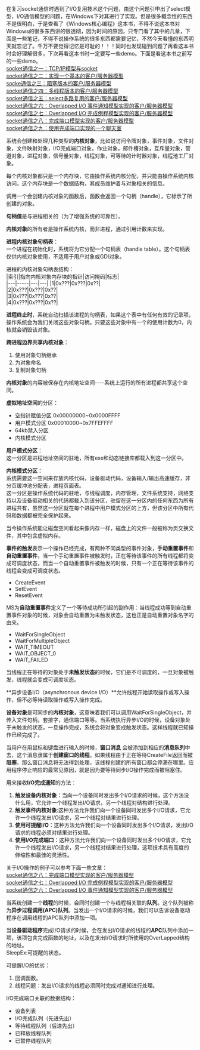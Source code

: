 在复习socket通信时遇到了I/O复用技术这个问题，由这个问题引申出了select模型，I/O通信模型的问题，在Windows下对其进行了实现。但是很多概念性的东西不是很明白，于是查看了《Windows核心编程》这本书，不得不说这本书对Windows的很多东西讲的很透彻，因为时间的原因，只专门看了其中的几章，下面是一些笔记，不得不说操作系统的很多东西都需要记忆，不然今天看懂的东西明天就忘记了。千万不要觉得记忆是可耻的！！！同时也发现碰到问题了再看这本书时会好理解很多，下次再看这本书时一定要写一些demo。下面是看这本书之前写的一些demo。  
[socket通信之一：TCP/IP模型与socket](http://blog.csdn.net/u012501459/article/details/48178065)  
[socket通信之二：实现一个基本的客户/服务器模型](http://blog.csdn.net/u012501459/article/details/48178119)  
[ socke通信之三：阻塞版本的客户/服务器模型](http://blog.csdn.net/u012501459/article/details/48178179)  
[ socket通信之四：多线程版本的客户/服务器模型](http://blog.csdn.net/u012501459/article/details/48178215)  
[socket通信之五：select多路复用的客户/服务器模型](http://blog.csdn.net/u012501459/article/details/48178255)  
[ socket通信之六：Overlapped I/O 事件通知模型实现的客户/服务器模型](http://blog.csdn.net/u012501459/article/details/48182783)  
 [socket通信之七：Overlapped I/O 完成例程模型实现的客户/服务器模型](http://blog.csdn.net/u012501459/article/details/48194463)  
[ socket通信之八：完成端口模型实现的客户/服务器模型](http://blog.csdn.net/u012501459/article/details/48195129)  
[socket通信之九：使用完成端口实现的一个聊天室](http://blog.csdn.net/u012501459/article/details/48212761)
  


系统会创建和处理几种类型的**内核对象**，比如说访问令牌对象，事件对象，文件对象，文件映射对象，I/O完成端口对象，作业对象，邮件槽对象，互斥量对象，管道对象，进程对象，信号量对象，线程对象，可等待的计时器对象，线程池工厂对象。  

每个内核对象都只是一个内存块，它由操作系统内核分配，并只能由操作系统内核访问。这个内存块是一个数据结构，其成员维护着与对象相关的信息。  

调用一个会创建内核对象的函数后，函数会返回一个句柄（handle），它标示了所创建的对象。  

**句柄值**是与进程相关的（为了增强系统的可靠性）。  

**内核对象**的所有者是操作系统内核，而非进程，通过引用计数来实现。  

**进程内核对象句柄表**：  
一个进程在初始化时，系统将为它分配一个句柄表（handle table）。这个句柄表仅供内核对象使用，不适用于用户对象或GDI对象。  

进程的内核对象句柄表结构：  
|索引|指向内核对象内存块的指针|访问掩码|标志|  
|---|-----|---|---|
|1|0x???|0x???|0x??|  
|2|0x???|0x???|0x??|  
|3|0x???|0x???|0x??|  
|4|0x???|0x???|0x??|   

**进程终止时**，系统自动扫描该进程的句柄表，如果这个表中有任何有效的记录项，操作系统会为我们关闭这些对象句柄。只要这些对象中有一个的使用计数为0，内核就会销毁该对象。  


**跨进程边界共享内核对象**：  
1. 使用对象句柄继承  
2. 为对象命名  
3. 复制对象句柄  

**内核对象**的内容被保存在内核地址空间----系统上运行的所有进程都共享这个空间。  

**虚拟地址空间**的分区：  
- 空指针赋值分区  0x00000000~0x0000FFFF  
- 用户模式分区  0x00010000~0x7FFEFFFF  
- 64kb禁入分区  
- 内核模式分区  


**用户模式分区**：  
这一分区是进程地址空间的驻地，所有exe和动态链接库都载入到这一分区中。  

**内核模式分区**：  
系统需要这一空间来存放内核代码，设备驱动代码，设备输入/输出高速缓存，非分页缓冲池分配表，进程页面表。  
这一分区是操作系统代码的驻地，与线程调度，内存管理，文件系统支持，网络支持以及设备驱动相关的代码都载入到该分区，驻留在这一分区内的任何东西为所有进程共有，虽然这一分区就在每个进程中用户模式分区的上方，但该分区中所有代码和数据都被完全保护起来。  

当今操作系统能让磁盘空间看起来像内存一样，磁盘上的文件一般被称为页交换文件，其中包含虚拟内存。  

**事件的触发**表示一个操作已经完成，有两种不同类型的事件对象，**手动重置事件**和**自动重置事件**，当一个手动重置事件被触发时，正在等待该事件的所有线程都将变成可调度状态，而当一个自动重置事件被触发的时候，只有一个正在等待该事件的线程会变成可调度状态。   


- CreateEvent  
- SetEvent  
- ResetEvent  


MS为**自动重置事件**定义了一个等待成功所引起的副作用：当线程成功等到自动重置事件对象的时候，对象会自动重置为未触发状态，这也正是自动重置对象名字的由来。  



- WaitForSingleObject  
- WaitForMultipleObject  
- WAIT_TIMEOUT  
- WAIT_OBJECT_0  
- WAIT_FAILED  
  

当线程正在等待的对象处于**未触发状态**的时候，它们是不可调度的，一旦对象被触发，线程就会变成可调度状态。   

**异步设备I/O（asynchronous device I/O）**允许线程开始读取操作或写入操作，但不必等待读取操作或写入操作完成。   


**设备对象**是可同步的**内核对象**，这意味着我们可以调用WaitForSingleObject，并传入文件句柄，套接字，通信端口等等。当系统执行异步I/O的时候，设备对象处于未触发的状态，一旦操作完成，系统会将对象变成触发状态。这样线程就已知操作已经完成了。  

当用户在用鼠标和键盘进行输入的时候，**窗口消息** 会被添加到相应的**消息队列**中去，这个消息隶属于**创建窗口的线程**。如果线程由于正在等待CreateFile返回而被**阻塞**，那么窗口消息将无法得到处理，该线程创建的所有窗口都会停滞在哪里。应用程序停止响应的最常见原因，就是因为要等待同步I/O操作完成而被阻塞住。  

用来接收**I/O完成通知**的方法：  
1. **触发设备内核对象**：当向一个设备同时发出多个I/O请求的时候，这个方法没什么用，它允许一个线程发出I/O请求，另一个线程对结构进行处理。  
2. **触发事件内核对象**:这种方法允许我们向一个设备同时发出多个I/O请求，它允许一个线程发出I/O请求，另一个线程对结果进行处理。  
3. **使用可提醒I/O**：这种方法允许我们向一个设备同时发出多个I/O请求，发出I/O请求的线程必须对结果进行处理。  
4. **使用I/O完成端口**：这种方法允许我们向一个设备同时发出多个I/O请求，它允许一个线程发出I/O请求，另一个线程对结果进行处理，这项技术具有高度的伸缩性和最佳的灵活性。  

关于I/O操作的例子可以参考下面一些文章：  
[socket通信之八：完成端口模型实现的客户/服务器模型](http://blog.csdn.net/u012501459/article/details/48195129)  
[socket通信之七：Overlapped I/O 完成例程模型实现的客户/服务器模型](http://blog.csdn.net/u012501459/article/details/48194463)    
[ socket通信之六：Overlapped I/O 事件通知模型实现的客户/服务器模型](http://blog.csdn.net/u012501459/article/details/48182783)

当系统创建一个**线程**的时候，会同时创建一个与线程相关联的**队列**。这个队列被称为**异步过程调用(APC)队列**。当发出一个I/O请求的时候，我们可以告诉设备驱动程序在调用线程的APC队列中添加一项。  

当**设备驱动程序**完成I/O请求的时候，会在发出I/O请求的线程的**APC**队列中添加一项，该项包含完成函数的地址，以及在发出I/O请求时所使用的OverLapped结构的地址。  
SleepEx:可提醒的状态。  

可提醒I/O的优劣：  
1. 回调函数。  
2. 线程问题：发出I/O请求的线程必须同时完成对通知进行处理。  
 

I/O完成端口关联的数据结构：  
- 设备列表  
- I/O完成队列（先进先出）  
- 等待线程队列（后进先出）  
- 已释放线程队列  
- 已暂停线程队列  



 

